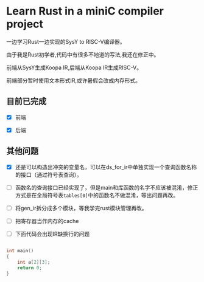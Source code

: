# Learn Rust in a miniC compiler project

一边学习Rust一边实现的SysY to RISC-V编译器。

由于我是Rust初学者,代码中有很多不地道的写法,我还在修正中。

前端从SysY生成Koopa IR,后端从Koopa IR生成RISC-V。

前端部分暂时使用文本形式IR,或许暑假会改成内存形式。

## 目前已完成

- [x] 前端

- [x] 后端


## 其他问题

- [x] 还是可以构造出冲突的变量名，可以在ds_for_ir中单独实现一个查询函数名称的接口（通过符号表查询）。

- [ ] 函数名的查询接口已经实现了，但是main和库函数的名字不应该被混淆，修正方式是在全局符号表`tables[0]`中的函数名不做混淆，等出问题再改。

- [ ] 将gen_ir拆分成多个模块，等我学完rust模块管理再改。

- [ ] 把寄存器当作内存的cache

- [ ] 下面代码会出现IR缺换行的问题

```cpp

int main()
{
    int a[2][3];
    return 0;
}
```